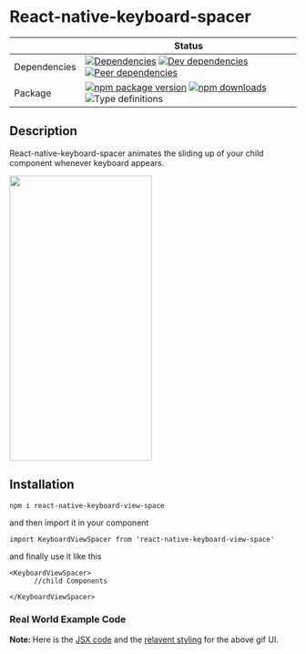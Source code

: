 # React-native-keyboard-spacer

| | Status |
| - | - |
| Dependencies | [![Dependencies](https://img.shields.io/david/blendtale/react-native-keyboard-view-spacer.svg)](https://david-dm.org/blendtale/react-native-keyboard-view-spacer.svg) [![Dev dependencies](https://img.shields.io/david/dev/blendtale/react-native-keyboard-view-spacer.svg)](https://david-dm.org/blendtale/react-native-keyboard-view-spacer.svg) [![Peer dependencies](https://img.shields.io/david/peer/blendtale/react-native-keyboard-view-spacer.svg)](https://david-dm.org/blendtale/rn-formly)|
| Package | [![npm package version](https://img.shields.io/npm/v/react-native-keyboard-view-spacer.svg)](https://www.npmjs.com/package/react-native-keyboard-view-spacer.svg) [![npm downloads](https://img.shields.io/npm/dt/react-native-keyboard-view-spacer.svg)](https://www.npmjs.com/package/react-native-keyboard-view-spacer.svg) ![Type definitions](https://img.shields.io/badge/types-TypeScript-blue.svg)


## Description
React-native-keyboard-spacer animates the sliding up of your child component whenever keyboard appears.

 <img src="https://user-images.githubusercontent.com/32276134/61786668-d01e8a80-ae2b-11e9-978c-5ca20b3cf92f.gif"  width="250" height="500">

## Installation

```
npm i react-native-keyboard-view-space
```

and then import it in your component 

```
import KeyboardViewSpacer from 'react-native-keyboard-view-space'
```

and finally use it like this 
```
<KeyboardViewSpacer>
      //child Components 
      
</KeyboardViewSpacer>
```

### Real World Example Code

<strong> Note: </strong> Here is the [JSX code](https://github.com/blendtale/react-native-keyboard-view-space/blob/master/example.js) and the [relavent styling](https://github.com/blendtale/react-native-keyboard-view-space/blob/master/example.stylesheet.js) for the above gif UI. 

